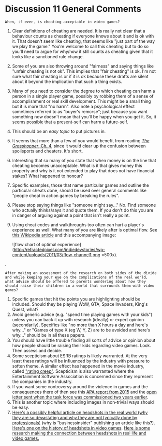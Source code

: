 # Discussion 11 General Comments


	When, if ever, is cheating acceptable in video games?

1. Clear definitions of cheating are needed.  It is really not clear that a behaviour counts as cheating if everyone knows about it and is ok with it.  That doesn't seem like cheating, that seems like "just part of the way we play the game."  You're welcome to call this cheating but to do so you'll need to argue for why/how it still counts as cheating given that it looks like a sanctioned rule change.
2. Some of you are also throwing around "fairness" and saying things like "unfair cheating is not ok".  This implies that "fair cheating" is ok.  I'm not sure what fair cheating is or if it is ok because these drafts are silent about it beyond the implication that such a thing exists.
3. Many of you need to consider the degree to which cheating can harm a person in a single player game, possibly by robbing them of a sense of accomplishment or real skill development.  This might be a small thing but it is more that "no harm".  Also note a psychological effect sometimes referred to as "buyer's remorse";  just because you want something now doesn't mean that you'll be happy when you get it.  So, it seems possible that a present-self can harm a future-self.
4. This should be an _easy topic_ to put pictures in.
5. It seems that more than a few of you would benefit from reading [_The Grasshopper_, Ch. 4](https://www.library.ualberta.ca/catalog/7346442), since it would clear up the confusion between spoilsports and cheaters.  It's short.
6. Interesting that so many of you state that when money is on the line that cheating becomes unacceptable.  What is it that gives money this property and why is it not extended to play that does not have financial stakes?  What happened to honour?
7. Specific examples, those that name particular games and outline the particular cheats done, should be used over general comments like "people cheat in action games by breaking the rules".
8. Please stop saying things like "someone might say..." No.  Find someone who actually thinks/says it and quote them.  If you don't do this you are in danger of arguing against a point that isn't really a point.
9. Using cheat codes and walkthroughs too often can hurt a player's experience as well.  What many of you are likely after is optimal flow.  See [this Wikipedia article](https://en.wikipedia.org/wiki/Flow_(psychology)) and this accompanying image: 

	![flow chart of optimal experience](http://refractedpixel.com/indiedevstories/wp-content/uploads/2011/03/flow-channel1.png =500x).

 .

	After making an assessment of the research on both sides of the divide and while keeping your eye on the complications of the real world, what advice should be offered to parents wondering about how they should raise their children in a world that surrounds them with video games?

1. Specific games that hit the points you are highlighting should be included.  Should they be playing WoW, GTA, Space Invaders, King's Quest, what?
2. Avoid generic advice (e.g. "spend time playing games with your kids") unless you can back it up with research (ideally) or expert opinion (secondarily).  Specifics like "no more than X hours a day and here's why..." or "Games of type X (eg W, Y, Z) are to be avoided and here's why..." should be in all these papers.
3. You should have little trouble finding all sorts of advice or opinion about how people should be raising their kids regarding video games.  Look.  Then assess and decide.
4. Some scepticism about ESRB ratings is likely warranted.  At the very least these ratings will be influenced by the industry with pressure to soften theme.  A similar effect has happened in the movie industry, called ["rating creep"](http://www.nytimes.com/2004/07/14/movies/study-finds-film-ratings-are-growing-more-lenient.html?_r=0).  Scepticism is also warranted where the Entertainment Software Association is concerned since they represent the companies in the industry.
5. If you want some controversy around the violence in games and the consequences there of then see this [APA report from 2015](http://www.apa.org/news/press/releases/2015/08/violent-video-games.aspx) and the [open letter sent when the task force was commissioned two years earlier](https://www.scribd.com/doc/223284732/Scholar-s-Open-Letter-to-the-APA-Task-Force-On-Violent-Media-Opposing-APA-Policy-Statements-on-Violent-Media).
6. This is another topic where including images in non-trivial ways should be easy.
7. [Here's a possibly helpful article on headshots in the real world (why they are so devastating and why they are not typically done by professionals)](http://www.businessinsider.com/a-marine-explains-why-the-mythical-head-shot-is-so-lethal-2015-8) (why is "businessinsider" publishing an article like this?).  [Here's one on the history of headshots in video games](http://kotaku.com/5625054/the-history-of-headshots-gamings-favorite-act-of-unreal-violence).  [Here is some research making the connection between headshots in real life and video games.](http://www.livescience.com/19984-violent-video-games-improves-real-shooting-accuracy.html) 